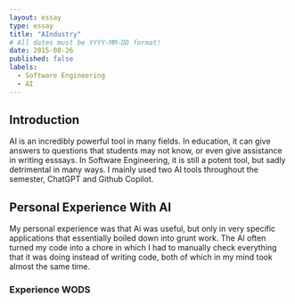 ```yaml
---
layout: essay
type: essay
title: "AIndustry"
# All dates must be YYYY-MM-DD format!
date: 2015-08-26
published: false
labels:
  - Software Engineering
  - AI
---
```


## Introduction

AI is an incredibly powerful tool in many fields. In education, it can give answers to questions that students may not know, or even give assistance in writing esssays. In Software Engineering, it is still a potent tool, but sadly detrimental in many ways. I mainly used two AI tools throughout the semester, ChatGPT and Github Copilot. 

## Personal Experience With AI

My personal experience was that Ai was useful, but only in very specific applications that essentially boiled down into grunt work. The AI often turned my code into a chore in which I had to manually check everything that it was doing instead of writing code, both of which in my mind took almost the same time.

### Experience WODS 
